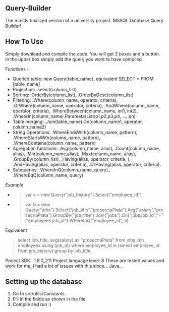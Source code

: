 ##  Query-Builder

The mostly finalized version of a university project. MSSQL Database Query Builder!

##  How To Use

Simply download and compile the code.
You will get 2 *boxes* and a button.
In the upper box simply add the query you want to have compiled.

Functions :
- Queried table: new Query(table_name), equivalent SELECT * FROM [table_name]
- Projection: .select(column_list)
- Sorting: .OrderBy(column_list), .OrderByDesc(column_list)
- Filtering: .Where(column_name, operator, criteria), .OrWhere(column_name, operator, criteria), .AndWhere(column_name, operator, criteria), .WhereBetween(column_name, int1, int2), .WhereIn(column_name).ParametarList(p1,p2,p3,p4, …, pn)
- Table merging: .Join(table_name).On(column_name1, operator, column_name2)
- String Operations: .WhereEndsWith(column_name, pattern),  .WhereStartsWith(column_name, pattern),  .WhereContains(column_name, pattern)
- Agregation functions: .Avg(column_name, alias), .Count(column_name, alias), .Min(column_name,alias), .Max(column_name, alias), .GroupBy(column_list), .Having(alias, operator, criteria, ), .AndHaving(alias, operator, criteria), .OrHaving(alias, operator, criteria).
- Subqueries: .WhereInQ(column_name, query)., .WhereEqQ(column_name, query)

*Example*

- > var a = new Query("job_history").Select("employee_id")
- > var b = new Query("jobs").Select("job_title","prosecnaPlata").Avg("salary","prosecnaPlata").GroupBy("job_title").Join("jobs").On("jobs.job_id","=","employees.job_id").WhereInQ("employee_id", a)
 
 Equivalent
> select job_title, avg(salary) as “prosecnaPlata” from jobs join employees using (job_id) where employee_id in (select employee_id from job_history) group by job_title



Project SDK : 1.8.0_211
Project language level: 8
These are tested values and work for me, I had a lot of issues with this since... Java...

## Setting up the database

1. Go to src/utils/Constants
2. Fill in the fields as shown in the file
3. Compile and run :)
